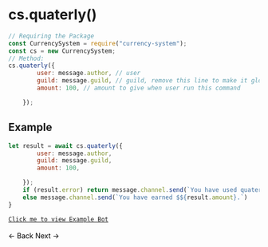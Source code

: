 # cs.quaterly()
```js
// Requiring the Package
const CurrencySystem = require("currency-system");
const cs = new CurrencySystem;
// Method:
cs.quaterly({
        user: message.author, // user
        guild: message.guild, // guild, remove this line to make it global
        amount: 100, // amount to give when user run this command

    });
```
## Example
```js
let result = await cs.quaterly({
        user: message.author,
        guild: message.guild,
        amount: 100,

    });
    if (result.error) return message.channel.send(`You have used quaterly recently Try again in ${result.time}`);
    else message.channel.send(`You have earned $${result.amount}.`)
}
```
[`Click me to view Example Bot`](https://github.com/BIntelligent/currency-system/tree/main/ExampleBot) <br><br>
<a href="https://bintelligent.github.io/currency-system/examples/hourly" class="button"><- Back</a>
<a href="https://bintelligent.github.io/currency-system/examples/hafly" class="button">Next -></a> <br><br><br>
<style>
.button {
    -webkit-appearance: button;
    -moz-appearance: button;
    appearance: button;
    text-align: center;
    text-decoration: none;
    color: initial;
}
 </style>

